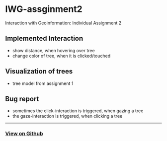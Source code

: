 # IWG-assginment2
Interaction with Geoinformation: Individual Assignment 2

## Implemented Interaction
- show distance, when hovering over tree
- change color of tree, when it is clicked/touched

## Visualization of trees
- tree model from assignment 1

## Bug report
- sometimes the click-interaction is triggered, when gazing a tree
- the gaze-interaction is triggered, when clicking a tree

---

### [View on Github](https://github.com/PaulaScharf/IWG-Assginment2)
